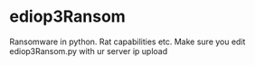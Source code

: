 # ediop3Ransom
Ransomware in python. Rat capabilities etc. Make sure you edit ediop3Ransom.py with ur server ip upload 
